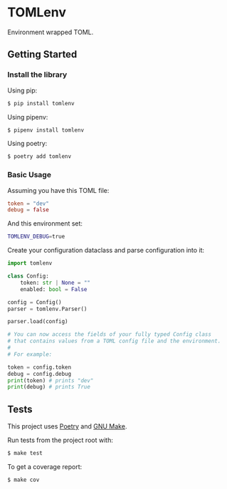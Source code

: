 # TOMLenv

Environment wrapped TOML.

## Getting Started

### Install the library

Using pip:
```sh
$ pip install tomlenv
```

Using pipenv:
```sh
$ pipenv install tomlenv
```

Using poetry:
```sh
$ poetry add tomlenv
```

### Basic Usage

Assuming you have this TOML file:
```toml
token = "dev"
debug = false
```

And this environment set:
```sh
TOMLENV_DEBUG=true
```

Create your configuration dataclass and parse configuration into it:
```python
import tomlenv

class Config:
    token: str | None = ""
    enabled: bool = False

config = Config()
parser = tomlenv.Parser()

parser.load(config)

# You can now access the fields of your fully typed Config class
# that contains values from a TOML config file and the environment.
#
# For example:

token = config.token
debug = config.debug
print(token) # prints "dev"
print(debug) # prints True
```

## Tests

This project uses [Poetry](https://python-poetry.org/) and [GNU Make](https://www.gnu.org/software/make/).

Run tests from the project root with:
```sh
$ make test
```

To get a coverage report:
```sh
$ make cov
```